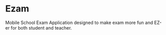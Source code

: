 # Ezam

Mobile School Exam Application designed to make exam more fun and EZ-er for both student and teacher.

